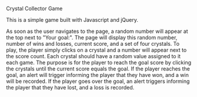 Crystal Collector Game

This is a simple game built with Javascript and jQuery.

As soon as the user navigates to the page, a random number will appear at the top next to "Your goal:". 
The page will display this random number, number of wins and losses, current score, and a set of four crystals.
To play, the player simply clicks on a crystal and a number will appear next to the score count. 
Each crystal should have a random value assigned to it each game. 
The purpose is for the player to reach the goal score by clicking the crystals until the current score equals the goal.
If the player reaches the goal, an alert will trigger informing the player that they have won, and a win will be recorded.
If the player goes over the goal, an alert triggers informing the player that they have lost, and a loss is recorded.
